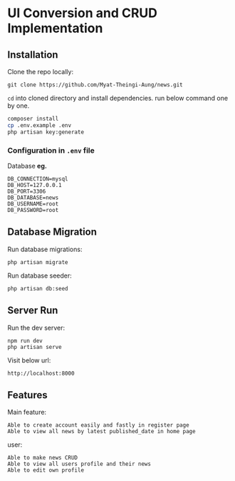 #  UI Conversion and CRUD Implementation

## Installation

Clone the repo locally:
```
git clone https://github.com/Myat-Theingi-Aung/news.git
```

`cd` into cloned directory and install dependencies. run below command one by one.
```bash
composer install
cp .env.example .env
php artisan key:generate
```

### Configuration in `.env` file

Database **eg.**
```
DB_CONNECTION=mysql
DB_HOST=127.0.0.1
DB_PORT=3306
DB_DATABASE=news
DB_USERNAME=root
DB_PASSWORD=root
```

## Database Migration

Run database migrations:
```
php artisan migrate
```

Run database seeder:
```
php artisan db:seed
```

## Server Run

Run the dev server:
```
npm run dev
php artisan serve
```

Visit below url:
```
http://localhost:8000
```

## Features

Main feature:
```
Able to create account easily and fastly in register page
Able to view all news by latest published_date in home page
```

user:
```
Able to make news CRUD
Able to view all users profile and their news
Able to edit own profile
```
